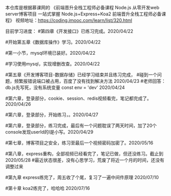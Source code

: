 本仓库是根据慕课网的
《前端晋升全栈工程师必备课程 Node.js 从零开发web server博客项目 一站式掌握 Node.js+Express+Koa2 前端晋升全栈工程师必备课程》
视频地址：https://coding.imooc.com/learn/list/320.html

目前学习进度：
#第四章《开发接口》已练习完成。2020/04/22

#开始第五章《数据库操作》学习。2020/04/22

#第一小节，mysql环境已装好。2020/04/22

#学习使用mysql，实现增删改查。2020/04/22

#第五章《开发博客项目-数据存储》已经学习结束并且练习完成，
#碰到一个问题，频繁报错说端口被占用，百度了没有找到解决方法 2020/04/23
#老师回答：db.js先写死，没有系统变量 const env = 'dev'  2020/04/24

#第六章，登录部分，cookie、session、redis视频看完，笔记都完成了。2020/04/26

#第六章，登录部分，开始练习，。2020/04/27

#第六章，登录部分，练习完成，最后有一个问题耽误了两天时间，加了20个console发现userId的I是小写。2020/04/29

#第七章，博客项目之安全，练习至最后一个视频密码加密了。2020/05/16

#第八章，express重构，全部视频已经看完了，笔记已做，但还没练习。截止到2020/05/28
    #最近状态很差，没有心思学习，荒废了将近一个月的时间，还没有调整过来

#第九章 express练完了，周五收了个尾，复习了一遍中间件原理 2020/07/10

#第十章 koa2练完了，哈哈哈 2020/07/16

